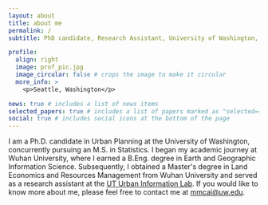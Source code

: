 ```yaml
---
layout: about
title: about me
permalink: /
subtitle: PhD candidate, Research Assistant, University of Washington, Seattle, WA # <a href='#'>Affiliations</a>. Address. Contacts. Moto. Etc.

profile:
  align: right
  image: prof_pic.jpg
  image_circular: false # crops the image to make it circular
  more_info: > 
    <p>Seattle, Washington</p>

news: true # includes a list of news items
selected_papers: true # includes a list of papers marked as "selected={true}"
social: true # includes social icons at the bottom of the page
---
```


I am a Ph.D. candidate in Urban Planning at the University of Washington, concurrently pursuing an M.S. in Statistics. I began my academic journey at Wuhan University, where I earned a B.Eng. degree in Earth and Geographic Information Science. Subsequently, I obtained a Master's degree in Land Economics and Resources Management from Wuhan University and served as a research assistant at the <a href='https://sites.utexas.edu/uil/'>UT Urban Information Lab</a>. If you would like to know more about me, please feel free to contact me at mmcai@uw.edu.


<!---
Write your biography here. Tell the world about yourself. Link to your favorite [subreddit](http://reddit.com). You can put a picture in, too. The code is already in, just name your picture `prof_pic.jpg` and put it in the `img/` folder.

Put your address / P.O. box / other info right below your picture. You can also disable any of these elements by editing `profile` property of the YAML header of your `_pages/about.md`. Edit `_bibliography/papers.bib` and Jekyll will render your [publications page](/al-folio/publications/) automatically.

Link to your social media connections, too. This theme is set up to use [Font Awesome icons](https://fontawesome.com/) and [Academicons](https://jpswalsh.github.io/academicons/), like the ones below. Add your Facebook, Twitter, LinkedIn, Google Scholar, or just disable all of them.
-->
